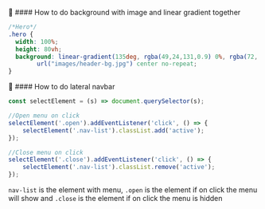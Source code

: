 :gem: #### How to do background with image and linear gradient together

```css
/*Hero*/
.hero {
  width: 100%;
  height: 80vh;
  background: linear-gradient(135deg, rgba(49,24,131,0.9) 0%, rgba(72, 56, 149, 0.8) 100%), 
  		url("images/header-bg.jpg") center no-repeat;
}
```

:gem: ####  How to do lateral navbar

```javascript
const selectElement = (s) => document.querySelector(s);

//Open menu on click
selectElement('.open').addEventListener('click', () => {
	selectElement('.nav-list').classList.add('active');
});

//Close menu on click
selectElement('.close').addEventListener('click', () => {
	selectElement('.nav-list').classList.remove('active');
});

```

`nav-list` is the element with menu, `.open` is the element if on click the menu will show and `.close` is the element if on click the menu is hidden
